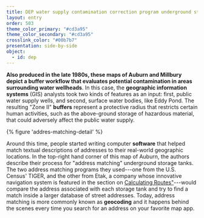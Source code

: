 ```yaml
---
title: DEP water supply contamination correction program underground storage tank locations compared to natural resource data
layout: entry
order: 503
theme_color_primary: "#cd3a95"
theme_color_secondary: "#cd3a95"
crosslink_color: "#00b7b7"
presentation: side-by-side
object:
  - id: dep
---
```


**Also produced in the late 1980s, these maps of Auburn and Millbury depict a buffer workflow that evaluates potential contamination in areas surrounding water wellheads**. In this case, the **geographic information systems** (GIS) analysts took two kinds of features as an input: first, public water supply wells, and second, surface water bodies, like Eddy Pond. The resulting "Zone II" **buffers** represent a protective radius that restricts certain human activities, such as the above-ground storage of hazardous material, that could adversely affect the public water supply.

{% figure 'addres-matching-detail' %}

Around this time, people started writing computer **software** that helped match textual descriptions of addresses to their real-world geographic locations. In the top-right hand corner of this map of Auburn, the authors describe their process for "address matching" underground storage tanks. The two address matching programs they used---one from the U.S. Census' TIGER, and the other from Etak, a company whose innovative navigation system is featured in the section on <a class="crosslink" href="../../09-calculating-routes/">Calculating Routes"</a>---would compare the address associated with each storage tank and try to find a match inside a larger database of street addresses. Today, address matching is more commonly known as **geocoding** and it happens behind the scenes every time you search for an address on your favorite map app.